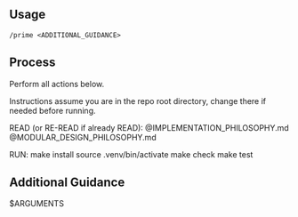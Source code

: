 ## Usage

`/prime <ADDITIONAL_GUIDANCE>`

## Process

Perform all actions below.

Instructions assume you are in the repo root directory, change there if needed before running.

READ (or RE-READ if already READ):
@IMPLEMENTATION_PHILOSOPHY.md
@MODULAR_DESIGN_PHILOSOPHY.md

RUN:
make install
source .venv/bin/activate
make check
make test

## Additional Guidance

$ARGUMENTS
